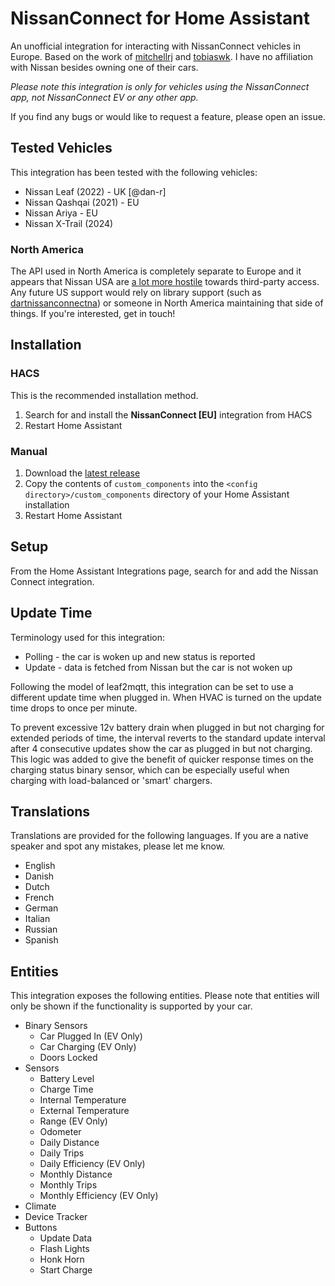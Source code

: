 # NissanConnect for Home Assistant

An unofficial integration for interacting with NissanConnect vehicles in Europe. Based on the work of [mitchellrj](https://github.com/mitchellrj) and [tobiaswk](https://github.com/Tobiaswk/dartnissanconnect). I have no affiliation with Nissan besides owning one of their cars.

_Please note this integration is only for vehicles using the NissanConnect app, not NissanConnect EV or any other app._

If you find any bugs or would like to request a feature, please open an issue.

## Tested Vehicles
This integration has been tested with the following vehicles:
* Nissan Leaf (2022) - UK [@dan-r]
* Nissan Qashqai (2021) - EU 
* Nissan Ariya - EU
* Nissan X-Trail (2024)

### North America
The API used in North America is completely separate to Europe and it appears that Nissan USA are [a lot more hostile](https://tobis.dk/blog/the-farce-of-nissanconnect-north-america/) towards third-party access. Any future US support would rely on library support (such as [dartnissanconnectna](https://gitlab.com/tobiaswkjeldsen/dartnissanconnectna)) or someone in North America maintaining that side of things. If you're interested, get in touch!

## Installation

### HACS
This is the recommended installation method.
1. Search for and install the **NissanConnect [EU]** integration from HACS
2. Restart Home Assistant

### Manual
1. Download the [latest release](https://github.com/dan-r/HomeAssistant-NissanConnect/releases)
2. Copy the contents of `custom_components` into the `<config directory>/custom_components` directory of your Home Assistant installation
3. Restart Home Assistant


## Setup
From the Home Assistant Integrations page, search for and add the Nissan Connect integration.

## Update Time
Terminology used for this integration:
* Polling - the car is woken up and new status is reported
* Update - data is fetched from Nissan but the car is not woken up

Following the model of leaf2mqtt, this integration can be set to use a different update time when plugged in. When HVAC is turned on the update time drops to once per minute.

To prevent excessive 12v battery drain when plugged in but not charging for extended periods of time, the interval reverts to the standard update interval after 4 consecutive updates show the car as plugged in but not charging.
This logic was added to give the benefit of quicker response times on the charging status binary sensor, which can be especially useful when charging with load-balanced or 'smart' chargers.

## Translations
Translations are provided for the following languages. If you are a native speaker and spot any mistakes, please let me know.
* English
* Danish
* Dutch
* French
* German
* Italian
* Russian
* Spanish

## Entities
This integration exposes the following entities. Please note that entities will only be shown if the functionality is supported by your car.

* Binary Sensors
    * Car Plugged In (EV Only)
    * Car Charging (EV Only)
    * Doors Locked
* Sensors
    * Battery Level
    * Charge Time
    * Internal Temperature
    * External Temperature
    * Range (EV Only)
    * Odometer
    * Daily Distance
    * Daily Trips
    * Daily Efficiency (EV Only)
    * Monthly Distance
    * Monthly Trips
    * Monthly Efficiency (EV Only)
* Climate
* Device Tracker
* Buttons
    * Update Data
    * Flash Lights
    * Honk Horn
    * Start Charge

